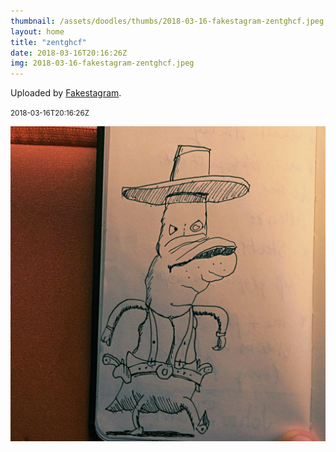```yaml
---
thumbnail: /assets/doodles/thumbs/2018-03-16-fakestagram-zentghcf.jpeg
layout: home
title: "zentghcf"
date: 2018-03-16T20:16:26Z
img: 2018-03-16-fakestagram-zentghcf.jpeg
---
```


Uploaded by [Fakestagram](https://github.com/opyate/fakestagram).

<small>2018-03-16T20:16:26Z</small>

![Uploaded by Fakestagram](/assets/doodles/original/2018-03-16-fakestagram-zentghcf.jpeg)

